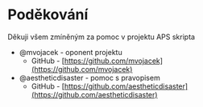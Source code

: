 # Poděkování

Děkuji všem zmíněným za pomoc v projektu APS skripta

- @mvojacek - oponent projektu
    - GitHub - [https://github.com/mvojacek](https://github.com/mvojacek)
- @aestheticdisaster - pomoc s pravopisem
    - GitHub - [https://github.com/aestheticdisaster](https://github.com/aestheticdisaster)
